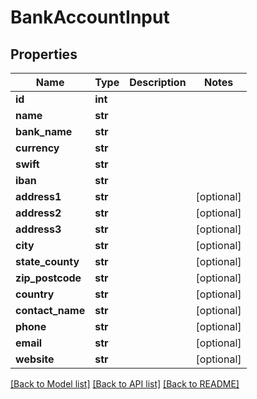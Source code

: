 # BankAccountInput

## Properties
Name | Type | Description | Notes
------------ | ------------- | ------------- | -------------
**id** | **int** |  | 
**name** | **str** |  | 
**bank_name** | **str** |  | 
**currency** | **str** |  | 
**swift** | **str** |  | 
**iban** | **str** |  | 
**address1** | **str** |  | [optional] 
**address2** | **str** |  | [optional] 
**address3** | **str** |  | [optional] 
**city** | **str** |  | [optional] 
**state_county** | **str** |  | [optional] 
**zip_postcode** | **str** |  | [optional] 
**country** | **str** |  | [optional] 
**contact_name** | **str** |  | [optional] 
**phone** | **str** |  | [optional] 
**email** | **str** |  | [optional] 
**website** | **str** |  | [optional] 

[[Back to Model list]](../README.md#documentation-for-models) [[Back to API list]](../README.md#documentation-for-api-endpoints) [[Back to README]](../README.md)


